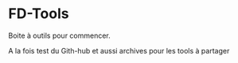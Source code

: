 # FD-Tools
Boite à outils pour commencer.

A la fois test du Gith-hub et aussi archives pour les tools à partager

